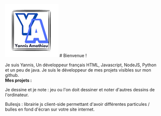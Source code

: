<img src="https://raw.githubusercontent.com/yannisamt/yannisamt/main/logo.jpg" alt="" />
# Bienvenue !

Je suis Yannis, Un développeur français HTML, Javascript, NodeJS, Python et un peu de java.
Je suis le développeur de mes projets visibles sur mon github.
<br>
**Mes projets :**

Je dessine et je note :
 jeu ou l'on doit dessiner et noter d'autres dessins de l'ordinateur.

Bullesjs : librairie js client-side permettant d'avoir différentes particules / bulles en fond d'écran sur votre site internet.
